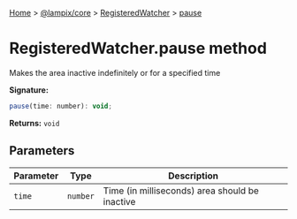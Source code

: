 [Home](./index) &gt; [@lampix/core](./core.md) &gt; [RegisteredWatcher](./core.registeredwatcher.md) &gt; [pause](./core.registeredwatcher.pause.md)

# RegisteredWatcher.pause method

Makes the area inactive indefinitely or for a specified time

**Signature:**
```javascript
pause(time: number): void;
```
**Returns:** `void`

## Parameters

|  Parameter | Type | Description |
|  --- | --- | --- |
|  `time` | `number` | Time (in milliseconds) area should be inactive |

